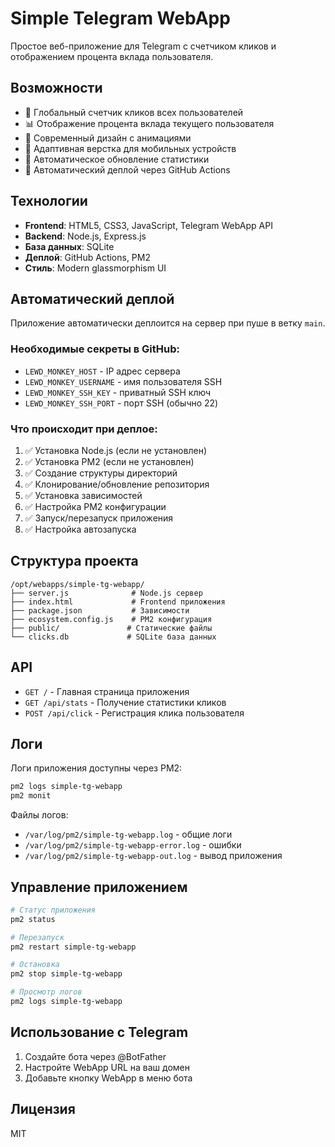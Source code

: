 # Simple Telegram WebApp

Простое веб-приложение для Telegram с счетчиком кликов и отображением процента вклада пользователя.

## Возможности

- 🎯 Глобальный счетчик кликов всех пользователей
- 📊 Отображение процента вклада текущего пользователя
- 🎨 Современный дизайн с анимациями
- 📱 Адаптивная верстка для мобильных устройств
- 🔄 Автоматическое обновление статистики
- 🚀 Автоматический деплой через GitHub Actions

## Технологии

- **Frontend**: HTML5, CSS3, JavaScript, Telegram WebApp API
- **Backend**: Node.js, Express.js
- **База данных**: SQLite
- **Деплой**: GitHub Actions, PM2
- **Стиль**: Modern glassmorphism UI

## Автоматический деплой

Приложение автоматически деплоится на сервер при пуше в ветку `main`.

### Необходимые секреты в GitHub:

- `LEWD_MONKEY_HOST` - IP адрес сервера
- `LEWD_MONKEY_USERNAME` - имя пользователя SSH
- `LEWD_MONKEY_SSH_KEY` - приватный SSH ключ
- `LEWD_MONKEY_SSH_PORT` - порт SSH (обычно 22)

### Что происходит при деплое:

1. ✅ Установка Node.js (если не установлен)
2. ✅ Установка PM2 (если не установлен)
3. ✅ Создание структуры директорий
4. ✅ Клонирование/обновление репозитория
5. ✅ Установка зависимостей
6. ✅ Настройка PM2 конфигурации
7. ✅ Запуск/перезапуск приложения
8. ✅ Настройка автозапуска

## Структура проекта

```
/opt/webapps/simple-tg-webapp/
├── server.js              # Node.js сервер
├── index.html             # Frontend приложения
├── package.json           # Зависимости
├── ecosystem.config.js    # PM2 конфигурация
├── public/               # Статические файлы
└── clicks.db             # SQLite база данных
```

## API

- `GET /` - Главная страница приложения
- `GET /api/stats` - Получение статистики кликов
- `POST /api/click` - Регистрация клика пользователя

## Логи

Логи приложения доступны через PM2:

```bash
pm2 logs simple-tg-webapp
pm2 monit
```

Файлы логов:
- `/var/log/pm2/simple-tg-webapp.log` - общие логи
- `/var/log/pm2/simple-tg-webapp-error.log` - ошибки
- `/var/log/pm2/simple-tg-webapp-out.log` - вывод приложения

## Управление приложением

```bash
# Статус приложения
pm2 status

# Перезапуск
pm2 restart simple-tg-webapp

# Остановка
pm2 stop simple-tg-webapp

# Просмотр логов
pm2 logs simple-tg-webapp
```

## Использование с Telegram

1. Создайте бота через @BotFather
2. Настройте WebApp URL на ваш домен
3. Добавьте кнопку WebApp в меню бота

## Лицензия

MIT